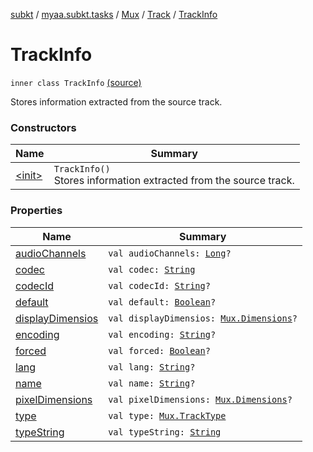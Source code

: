 [subkt](../../../../index.md) / [myaa.subkt.tasks](../../../index.md) / [Mux](../../index.md) / [Track](../index.md) / [TrackInfo](./index.md)

# TrackInfo

`inner class TrackInfo` [(source)](https://github.com/Myaamori/SubKt/blob/master/src/main/kotlin/myaa/subkt/tasks/muxtask.kt#L163)

Stores information extracted from the source track.

### Constructors

| Name | Summary |
|---|---|
| [&lt;init&gt;](-init-.md) | `TrackInfo()`<br>Stores information extracted from the source track. |

### Properties

| Name | Summary |
|---|---|
| [audioChannels](audio-channels.md) | `val audioChannels: `[`Long`](https://kotlinlang.org/api/latest/jvm/stdlib/kotlin/-long/index.html)`?` |
| [codec](codec.md) | `val codec: `[`String`](https://kotlinlang.org/api/latest/jvm/stdlib/kotlin/-string/index.html) |
| [codecId](codec-id.md) | `val codecId: `[`String`](https://kotlinlang.org/api/latest/jvm/stdlib/kotlin/-string/index.html)`?` |
| [default](default.md) | `val default: `[`Boolean`](https://kotlinlang.org/api/latest/jvm/stdlib/kotlin/-boolean/index.html)`?` |
| [displayDimensios](display-dimensios.md) | `val displayDimensios: `[`Mux.Dimensions`](../../-dimensions/index.md)`?` |
| [encoding](encoding.md) | `val encoding: `[`String`](https://kotlinlang.org/api/latest/jvm/stdlib/kotlin/-string/index.html)`?` |
| [forced](forced.md) | `val forced: `[`Boolean`](https://kotlinlang.org/api/latest/jvm/stdlib/kotlin/-boolean/index.html)`?` |
| [lang](lang.md) | `val lang: `[`String`](https://kotlinlang.org/api/latest/jvm/stdlib/kotlin/-string/index.html)`?` |
| [name](name.md) | `val name: `[`String`](https://kotlinlang.org/api/latest/jvm/stdlib/kotlin/-string/index.html)`?` |
| [pixelDimensions](pixel-dimensions.md) | `val pixelDimensions: `[`Mux.Dimensions`](../../-dimensions/index.md)`?` |
| [type](type.md) | `val type: `[`Mux.TrackType`](../../-track-type/index.md) |
| [typeString](type-string.md) | `val typeString: `[`String`](https://kotlinlang.org/api/latest/jvm/stdlib/kotlin/-string/index.html) |

